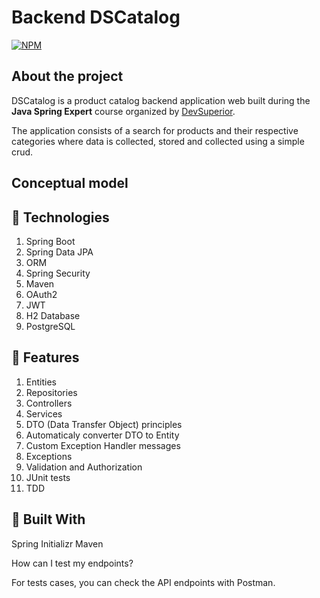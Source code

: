 # Backend DSCatalog
[![NPM](https://img.shields.io/npm/l/react)](https://github.com/danielorangeviana/api-rest-spring-dscatalog/blob/main/LICENSE)

## About the project

DSCatalog is a product catalog backend application web built during the **Java Spring Expert** course organized by [DevSuperior](https://devsuperior.com.br/ "Site of DevSuperior").

The application consists of a search for products and their respective categories where data is collected, stored and collected using a simple crud.

## Conceptual model

## 🔵 Technologies
1. Spring Boot
2. Spring Data JPA
3. ORM
4. Spring Security
5. Maven
6. OAuth2
7. JWT
8. H2 Database
9. PostgreSQL

## 🔵 Features
1. Entities
2. Repositories
3. Controllers
4. Services
5. DTO (Data Transfer Object) principles
6. Automaticaly converter DTO to Entity
7. Custom Exception Handler messages
8. Exceptions
9. Validation and Authorization
10. JUnit tests
11. TDD

## 🔵 Built With
Spring Initializr
Maven

How can I test my endpoints?

For tests cases, you can check the API endpoints with Postman.
